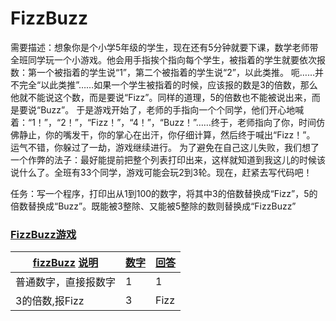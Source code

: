 # FizzBuzz

需要描述：想象你是个小学5年级的学生，现在还有5分钟就要下课，数学老师带全班同学玩一个小游戏。他会用手指挨个指向每个学生，被指着的学生就要依次报数：第一个被指着的学生说“1”，第二个被指着的学生说“2”，以此类推。
呃……并不完全“以此类推”……如果一个学生被指着的时候，应该报的数是3的倍数，那么他就不能说这个数，而是要说“Fizz”。同样的道理，5的倍数也不能被说出来，而是要说“Buzz”。
于是游戏开始了，老师的手指向一个个同学，他们开心地喊着：“1！”，“2！”，“Fizz！”，“4！”，“Buzz！”……终于，老师指向了你，时间仿佛静止，你的嘴发干，你的掌心在出汗，你仔细计算，然后终于喊出“Fizz！”。
运气不错，你躲过了一劫，游戏继续进行。
为了避免在自己这儿失败，我们想了一个作弊的法子：最好能提前把整个列表打印出来，这样就知道到我这儿的时候该说什么了。全班有33个同学，游戏可能会玩2到3轮。现在，赶紧去写代码吧！

任务：写一个程序，打印出从1到100的数字，将其中3的倍数替换成“Fizz”，5的倍数替换成“Buzz”。既能被3整除、又能被5整除的数则替换成“FizzBuzz”

### [FizzBuzz游戏](- "fizzBuzz-game")
| [fizzBuzz][]	[说明](- "c:example")		  | [数字][number]  		| [回答][answer] 		| 
| ---------------                     | -------------       | ---------------   | 
| 普通数字，直接报数字                   | 1                   | 1                  | 
| 3的倍数,报Fizz                       | 3                   | Fizz              | 

[fizzBuzz]: - "#fizzBuzzNumber = given(#number)"
[number]: - "#number"
[answer]: - "?=#fizzBuzzNumber.answer()"
